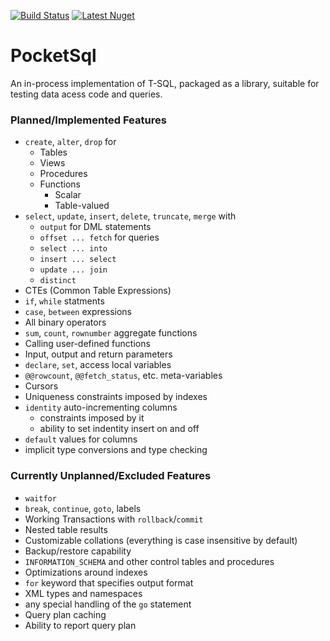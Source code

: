 [![Build Status](https://travis-ci.org/rkoeninger/PocketSql.svg?branch=master)](https://travis-ci.org/rkoeninger/PocketSql)
[![Latest Nuget](https://img.shields.io/nuget/v/PocketSql.svg)](https://www.nuget.org/packages/PocketSql)

# PocketSql

An in-process implementation of T-SQL, packaged as a library, suitable for testing data acess code and queries.

### Planned/Implemented Features

  * `create`, `alter`, `drop` for
    * Tables
	* Views
	* Procedures
	* Functions
	  * Scalar
	  * Table-valued
  * `select`, `update`, `insert`, `delete`, `truncate`, `merge` with
    * `output` for DML statements
	* `offset ... fetch` for queries
	* `select ... into`
	* `insert ... select`
	* `update ... join`
	* `distinct`
  * CTEs (Common Table Expressions)
  * `if`, `while` statments
  * `case`, `between` expressions
  * All binary operators
  * `sum`, `count`, `rownumber` aggregate functions
  * Calling user-defined functions
  * Input, output and return parameters
  * `declare`, `set`, access local variables
  * `@@rowcount`, `@@fetch_status`, etc. meta-variables
  * Cursors
  * Uniqueness constraints imposed by indexes
  * `identity` auto-incrementing columns
    * constraints imposed by it
	* ability to set indentity insert on and off
  * `default` values for columns
  * implicit type conversions and type checking

### Currently Unplanned/Excluded Features

  * `waitfor`
  * `break`, `continue`, `goto`, labels
  * Working Transactions with `rollback`/`commit`
  * Nested table results
  * Customizable collations (everything is case insensitive by default)
  * Backup/restore capability
  * `INFORMATION_SCHEMA` and other control tables and procedures
  * Optimizations around indexes
  * `for` keyword that specifies output format
  * XML types and namespaces
  * any special handling of the `go` statement
  * Query plan caching
  * Ability to report query plan

